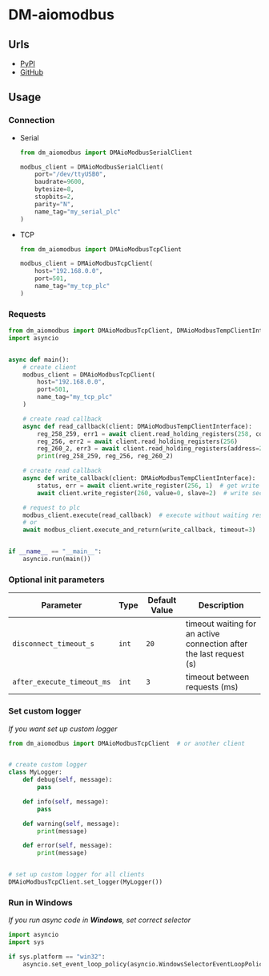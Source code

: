 # DM-aiomodbus

## Urls

* [PyPI](https://pypi.org/project/dm-aiomodbus)
* [GitHub](https://github.com/DIMKA4621/dm-aiomodbus)

## Usage

### Connection

* Serial
   ```python
   from dm_aiomodbus import DMAioModbusSerialClient

   modbus_client = DMAioModbusSerialClient(
       port="/dev/ttyUSB0",
       baudrate=9600,
       bytesize=8,
       stopbits=2,
       parity="N",
       name_tag="my_serial_plc"
   )
   ```

* TCP
   ```python
   from dm_aiomodbus import DMAioModbusTcpClient

   modbus_client = DMAioModbusTcpClient(
       host="192.168.0.0",
       port=501,
       name_tag="my_tcp_plc"
   )
   ```

### Requests
```python
from dm_aiomodbus import DMAioModbusTcpClient, DMAioModbusTempClientInterface
import asyncio


async def main():
    # create client
    modbus_client = DMAioModbusTcpClient(
        host="192.168.0.0",
        port=501,
        name_tag="my_tcp_plc"
    )

    # create read callback
    async def read_callback(client: DMAioModbusTempClientInterface):
        reg_258_259, err1 = await client.read_holding_registers(258, count=2)  # get values and error if any
        reg_256, err2 = await client.read_holding_registers(256)
        reg_260_2, err3 = await client.read_holding_registers(address=260, slave=2)  # read second slave-device
        print(reg_258_259, reg_256, reg_260_2)

    # create read callback
    async def write_callback(client: DMAioModbusTempClientInterface):
        status, err = await client.write_register(256, 1)  # get write status and error if any
        await client.write_register(260, value=0, slave=2)  # write second slave-device

    # request to plc
    modbus_client.execute(read_callback)  # execute without waiting result
    # or
    await modbus_client.execute_and_return(write_callback, timeout=3)  # execute and wait result with timeout 3s (default 5)


if __name__ == "__main__":
    asyncio.run(main())
```

### Optional init parameters

| Parameter                  | Type  | Default Value | Description                                                         |
|----------------------------|-------|---------------|---------------------------------------------------------------------|
| `disconnect_timeout_s`     | `int` | `20`          | timeout waiting for an active connection after the last request (s) |
| `after_execute_timeout_ms` | `int` | `3`           | timeout between requests (ms)                                       |

### Set custom logger

_If you want set up custom logger_

```python
from dm_aiomodbus import DMAioModbusTcpClient  # or another client


# create custom logger
class MyLogger:
    def debug(self, message):
        pass

    def info(self, message):
        pass

    def warning(self, message):
        print(message)

    def error(self, message):
        print(message)


# set up custom logger for all clients
DMAioModbusTcpClient.set_logger(MyLogger())
```

### Run in Windows

_If you run async code in **Windows**, set correct selector_

```python
import asyncio
import sys

if sys.platform == "win32":
    asyncio.set_event_loop_policy(asyncio.WindowsSelectorEventLoopPolicy())
```
